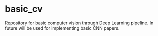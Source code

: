 # basic_cv
Repository for basic computer vision through Deep Learning pipeline. In future will be used for implementing basic CNN papers.
